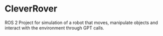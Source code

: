 # CleverRover
ROS 2 Project for simulation of a robot that moves, manipulate objects and interact with the environment  through GPT calls.
